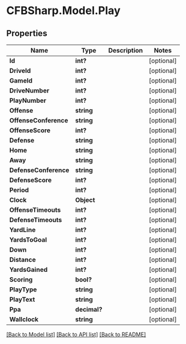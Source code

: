 # CFBSharp.Model.Play
## Properties

Name | Type | Description | Notes
------------ | ------------- | ------------- | -------------
**Id** | **int?** |  | [optional] 
**DriveId** | **int?** |  | [optional] 
**GameId** | **int?** |  | [optional] 
**DriveNumber** | **int?** |  | [optional] 
**PlayNumber** | **int?** |  | [optional] 
**Offense** | **string** |  | [optional] 
**OffenseConference** | **string** |  | [optional] 
**OffenseScore** | **int?** |  | [optional] 
**Defense** | **string** |  | [optional] 
**Home** | **string** |  | [optional] 
**Away** | **string** |  | [optional] 
**DefenseConference** | **string** |  | [optional] 
**DefenseScore** | **int?** |  | [optional] 
**Period** | **int?** |  | [optional] 
**Clock** | **Object** |  | [optional] 
**OffenseTimeouts** | **int?** |  | [optional] 
**DefenseTimeouts** | **int?** |  | [optional] 
**YardLine** | **int?** |  | [optional] 
**YardsToGoal** | **int?** |  | [optional] 
**Down** | **int?** |  | [optional] 
**Distance** | **int?** |  | [optional] 
**YardsGained** | **int?** |  | [optional] 
**Scoring** | **bool?** |  | [optional] 
**PlayType** | **string** |  | [optional] 
**PlayText** | **string** |  | [optional] 
**Ppa** | **decimal?** |  | [optional] 
**Wallclock** | **string** |  | [optional] 

[[Back to Model list]](../README.md#documentation-for-models) [[Back to API list]](../README.md#documentation-for-api-endpoints) [[Back to README]](../README.md)

